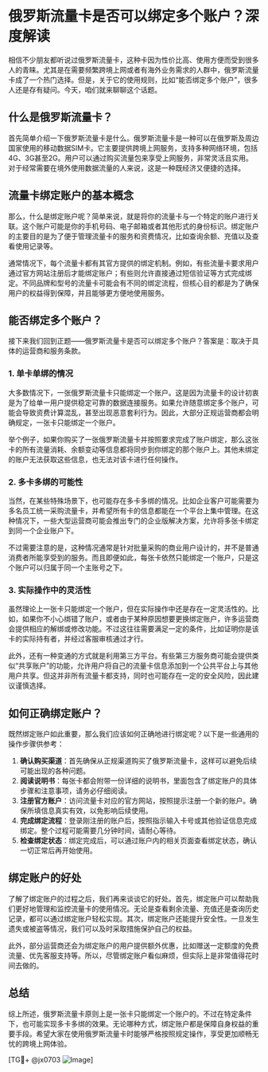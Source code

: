 # 俄罗斯流量卡是否可以绑定多个账户？深度解读

相信不少朋友都听说过俄罗斯流量卡，这种卡因为性价比高、使用方便而受到很多人的青睐。尤其是在需要频繁跨境上网或者有海外业务需求的人群中，俄罗斯流量卡成了一个热门选择。但是，关于它的使用规则，比如“能否绑定多个账户”，很多人还是存有疑问。今天，咱们就来聊聊这个话题。

## 什么是俄罗斯流量卡？

首先简单介绍一下俄罗斯流量卡是什么。俄罗斯流量卡是一种可以在俄罗斯及周边国家使用的移动数据SIM卡。它主要提供跨境上网服务，支持多种网络环境，包括4G、3G甚至2G。用户可以通过购买流量包来享受上网服务，非常灵活且实用。对于经常需要在境外使用数据流量的人来说，这是一种既经济又便捷的选择。

## 流量卡绑定账户的基本概念

那么，什么是绑定账户呢？简单来说，就是将你的流量卡与一个特定的账户进行关联。这个账户可能是你的手机号码、电子邮箱或者其他形式的身份标识。绑定账户的主要目的是为了便于管理流量卡的服务和资费情况，比如查询余额、充值以及查看使用记录等。

通常情况下，每个流量卡都有其官方提供的绑定机制。例如，有些流量卡要求用户通过官方网站注册后才能绑定账户；有些则允许直接通过短信验证等方式完成绑定。不同品牌和型号的流量卡可能会有不同的绑定流程，但核心目的都是为了确保用户的权益得到保障，并且能够更方便地使用服务。

## 能否绑定多个账户？

接下来我们回到正题——俄罗斯流量卡是否可以绑定多个账户？答案是：取决于具体的运营商和服务条款。

### 1. 单卡单绑的情况

大多数情况下，一张俄罗斯流量卡只能绑定一个账户。这是因为流量卡的设计初衷是为了给单一用户提供稳定可靠的数据连接服务。如果允许随意绑定多个账户，可能会导致资费计算混乱，甚至出现恶意套利行为。因此，大部分正规运营商都会明确规定，一张卡只能绑定一个账户。

举个例子，如果你购买了一张俄罗斯流量卡并按照要求完成了账户绑定，那么这张卡的所有流量消耗、余额变动等信息都将同步到你绑定的那个账户上。其他未绑定的账户无法获取这些信息，也无法对该卡进行任何操作。

### 2. 多卡多绑的可能性

当然，在某些特殊场景下，也可能存在多卡多绑的情况。比如企业客户可能需要为多名员工统一采购流量卡，并希望所有卡的信息都能在一个平台上集中管理。在这种情况下，一些大型运营商可能会推出专门的企业版解决方案，允许将多张卡绑定到同一个企业账户下。

不过需要注意的是，这种情况通常是针对批量采购的商业用户设计的，并不是普通消费者所能享受到的服务。而且即便如此，每张卡依然只能绑定一个账户，只是这个账户可以归属于同一个主账号之下。

### 3. 实际操作中的灵活性

虽然理论上一张卡只能绑定一个账户，但在实际操作中还是存在一定灵活性的。比如，如果你不小心绑错了账户，或者由于某种原因想要更换绑定账户，许多运营商会提供相应的解绑或修改功能。不过这往往需要满足一定的条件，比如证明你是该卡的实际持有者，并经过客服审核通过才行。

此外，还有一种变通的方式就是利用第三方平台。有些第三方服务商可能会提供类似“共享账户”的功能，允许用户将自己的流量卡信息添加到一个公共平台上与其他用户共享。但这并非所有流量卡都支持，同时也可能存在一定的安全风险，因此建议谨慎选择。

## 如何正确绑定账户？

既然绑定账户如此重要，那么我们应该如何正确地进行绑定呢？以下是一些通用的操作步骤供参考：

1. **确认购买渠道**：首先确保从正规渠道购买了俄罗斯流量卡，这样可以避免后续可能出现的各种问题。
2. **阅读说明书**：每张卡都会附带一份详细的说明书，里面包含了绑定账户的具体步骤和注意事项，请务必仔细阅读。
3. **注册官方账户**：访问流量卡对应的官方网站，按照提示注册一个新的账户。确保所填信息真实有效，以免影响后续使用。
4. **完成绑定流程**：登录刚注册的账户后，按照指示输入卡号或其他验证信息完成绑定。整个过程可能需要几分钟时间，请耐心等待。
5. **检查绑定状态**：绑定完成后，可以通过账户内的相关页面查看绑定状态，确认一切正常后再开始使用。

## 绑定账户的好处

了解了绑定账户的过程之后，我们再来谈谈它的好处。首先，绑定账户可以帮助我们更好地管理和监控流量卡的使用情况。无论是查看剩余流量、充值还是查询历史记录，都可以通过绑定账户轻松实现。其次，绑定账户还能提升安全性。一旦发生遗失或被盗等情况，我们可以及时采取措施保护自己的权益。

此外，部分运营商还会为绑定账户的用户提供额外优惠，比如赠送一定额度的免费流量、优先客服支持等。所以，尽管绑定账户看似麻烦，但实际上是非常值得花时间去做的。

## 总结

综上所述，俄罗斯流量卡原则上是一张卡只能绑定一个账户的。不过在特定条件下，也可能实现多卡多绑的效果。无论哪种方式，绑定账户都是保障自身权益的重要手段。希望大家在使用俄罗斯流量卡时能够严格按照规定操作，享受更加顺畅无忧的跨境上网体验。

[TG💪+ @jx0703 ![Image](https://github.com/user-attachments/assets/dbca1d08-cadb-493c-b0ec-ad6f7a83f270)]